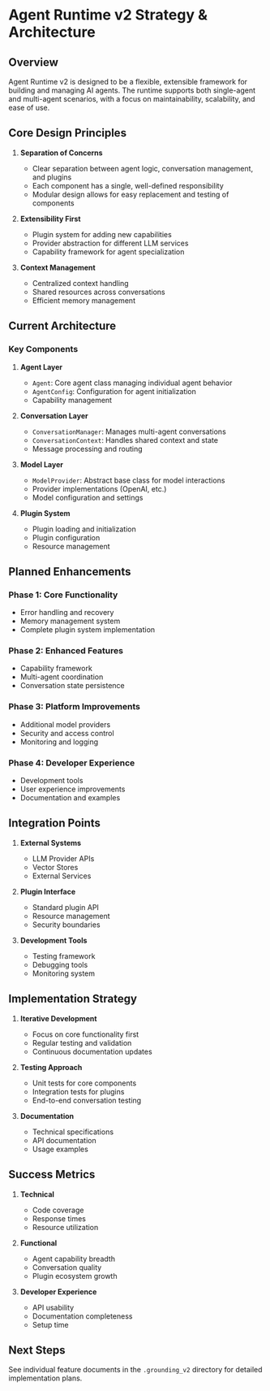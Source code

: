 # Agent Runtime v2 Strategy & Architecture

## Overview
Agent Runtime v2 is designed to be a flexible, extensible framework for building and managing AI agents. The runtime supports both single-agent and multi-agent scenarios, with a focus on maintainability, scalability, and ease of use.

## Core Design Principles

1. **Separation of Concerns**
   - Clear separation between agent logic, conversation management, and plugins
   - Each component has a single, well-defined responsibility
   - Modular design allows for easy replacement and testing of components

2. **Extensibility First**
   - Plugin system for adding new capabilities
   - Provider abstraction for different LLM services
   - Capability framework for agent specialization

3. **Context Management**
   - Centralized context handling
   - Shared resources across conversations
   - Efficient memory management

## Current Architecture

### Key Components

1. **Agent Layer**
   - `Agent`: Core agent class managing individual agent behavior
   - `AgentConfig`: Configuration for agent initialization
   - Capability management

2. **Conversation Layer**
   - `ConversationManager`: Manages multi-agent conversations
   - `ConversationContext`: Handles shared context and state
   - Message processing and routing

3. **Model Layer**
   - `ModelProvider`: Abstract base class for model interactions
   - Provider implementations (OpenAI, etc.)
   - Model configuration and settings

4. **Plugin System**
   - Plugin loading and initialization
   - Plugin configuration
   - Resource management

## Planned Enhancements

### Phase 1: Core Functionality
- Error handling and recovery
- Memory management system
- Complete plugin system implementation

### Phase 2: Enhanced Features
- Capability framework
- Multi-agent coordination
- Conversation state persistence

### Phase 3: Platform Improvements
- Additional model providers
- Security and access control
- Monitoring and logging

### Phase 4: Developer Experience
- Development tools
- User experience improvements
- Documentation and examples

## Integration Points

1. **External Systems**
   - LLM Provider APIs
   - Vector Stores
   - External Services

2. **Plugin Interface**
   - Standard plugin API
   - Resource management
   - Security boundaries

3. **Development Tools**
   - Testing framework
   - Debugging tools
   - Monitoring system

## Implementation Strategy

1. **Iterative Development**
   - Focus on core functionality first
   - Regular testing and validation
   - Continuous documentation updates

2. **Testing Approach**
   - Unit tests for core components
   - Integration tests for plugins
   - End-to-end conversation testing

3. **Documentation**
   - Technical specifications
   - API documentation
   - Usage examples

## Success Metrics

1. **Technical**
   - Code coverage
   - Response times
   - Resource utilization

2. **Functional**
   - Agent capability breadth
   - Conversation quality
   - Plugin ecosystem growth

3. **Developer Experience**
   - API usability
   - Documentation completeness
   - Setup time

## Next Steps

See individual feature documents in the `.grounding_v2` directory for detailed implementation plans.
